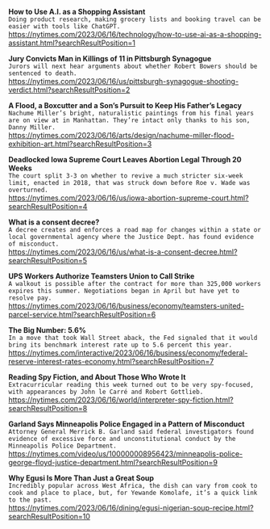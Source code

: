 **How to Use A.I. as a Shopping Assistant**\
`Doing product research, making grocery lists and booking travel can be easier with tools like ChatGPT.`\
https://nytimes.com/2023/06/16/technology/how-to-use-ai-as-a-shopping-assistant.html?searchResultPosition=1

**Jury Convicts Man in Killings of 11 in Pittsburgh Synagogue**\
`Jurors will next hear arguments about whether Robert Bowers should be sentenced to death.`\
https://nytimes.com/2023/06/16/us/pittsburgh-synagogue-shooting-verdict.html?searchResultPosition=2

**A Flood, a Boxcutter and a Son’s Pursuit to Keep His Father’s Legacy**\
`Nachume Miller’s bright, naturalistic paintings from his final years are on view at in Manhattan. They’re intact only thanks to his son, Danny Miller.`\
https://nytimes.com/2023/06/16/arts/design/nachume-miller-flood-exhibition-art.html?searchResultPosition=3

**Deadlocked Iowa Supreme Court Leaves Abortion Legal Through 20 Weeks**\
`The court split 3-3 on whether to revive a much stricter six-week limit, enacted in 2018, that was struck down before Roe v. Wade was overturned.`\
https://nytimes.com/2023/06/16/us/iowa-abortion-supreme-court.html?searchResultPosition=4

**What is a consent decree?**\
`A decree creates and enforces a road map for changes within a state or local governmental agency where the Justice Dept. has found evidence of misconduct.`\
https://nytimes.com/2023/06/16/us/what-is-a-consent-decree.html?searchResultPosition=5

**UPS Workers Authorize Teamsters Union to Call Strike**\
`A walkout is possible after the contract for more than 325,000 workers expires this summer. Negotiations began in April but have yet to resolve pay.`\
https://nytimes.com/2023/06/16/business/economy/teamsters-united-parcel-service.html?searchResultPosition=6

**The Big Number: 5.6%**\
`In a move that took Wall Street aback, the Fed signaled that it would bring its benchmark interest rate up to 5.6 percent this year.`\
https://nytimes.com/interactive/2023/06/16/business/economy/federal-reserve-interest-rates-economy.html?searchResultPosition=7

**Reading Spy Fiction, and About Those Who Wrote It**\
`Extracurricular reading this week turned out to be very spy-focused, with appearances by John le Carré and Robert Gottlieb.`\
https://nytimes.com/2023/06/16/world/interpreter-spy-fiction.html?searchResultPosition=8

**Garland Says Minneapolis Police Engaged in a Pattern of Misconduct**\
`Attorney General Merrick B. Garland said federal investigators found evidence of excessive force and unconstitutional conduct by the Minneapolis Police Department.`\
https://nytimes.com/video/us/100000008956423/minneapolis-police-george-floyd-justice-department.html?searchResultPosition=9

**Why Egusi Is More Than Just a Great Soup**\
`Incredibly popular across West Africa, the dish can vary from cook to cook and place to place, but, for Yewande Komolafe, it’s a quick link to the past.`\
https://nytimes.com/2023/06/16/dining/egusi-nigerian-soup-recipe.html?searchResultPosition=10

